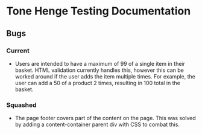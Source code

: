 # Tone Henge Testing Documentation

## Bugs

### Current

-   Users are intended to have a maximum of 99 of a single item in their basket. HTML validation currently handles this, however this can be worked around if the user adds the item multiple times. For example, the user can add a 50 of a product 2 times, resulting in 100 total in the basket.

### Squashed

-   The page footer covers part of the content on the page. This was solved by adding a content-container parent div with CSS to combat this.
